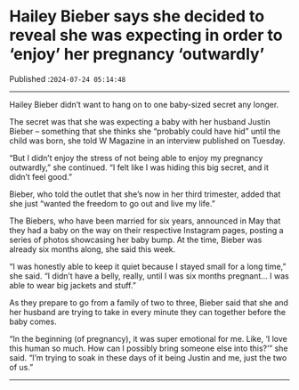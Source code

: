 # Hailey Bieber says she decided to reveal she was expecting in order to ‘enjoy’ her pregnancy ‘outwardly’

Published :`2024-07-24 05:14:48`

---

Hailey Bieber didn’t want to hang on to one baby-sized secret any longer.

The secret was that she was expecting a baby with her husband Justin Bieber – something that she thinks she “probably could have hid” until the child was born, she told W Magazine in an interview published on Tuesday.

“But I didn’t enjoy the stress of not being able to enjoy my pregnancy outwardly,” she continued. “I felt like I was hiding this big secret, and it didn’t feel good.”

Bieber, who told the outlet that she’s now in her third trimester, added that she just “wanted the freedom to go out and live my life.”

The Biebers, who have been married for six years, announced in May that they had a baby on the way on their respective Instagram pages, posting a series of photos showcasing her baby bump. At the time, Bieber was already six months along, she said this week.

“I was honestly able to keep it quiet because I stayed small for a long time,” she said. “I didn’t have a belly, really, until I was six months pregnant… I was able to wear big jackets and stuff.”

As they prepare to go from a family of two to three, Bieber said that she and her husband are trying to take in every minute they can together before the baby comes.

“In the beginning (of pregnancy), it was super emotional for me. Like, ‘I love this human so much. How can I possibly bring someone else into this?’” she said. “I’m trying to soak in these days of it being Justin and me, just the two of us.”

---

